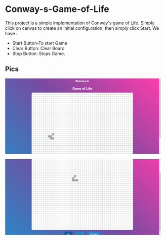 # Conway-s-Game-of-Life

This project is a simple implementation of Conway's game of Life.
Simply click on canvas to create an initial configuration, then simply click Start.
We have :

* Start Button-To start Game
* Clear Button: Clear Board
* Stop Button: Stops Game.

## Pics

![Welcome Screen](pics/s2.png)

![Sample Game](pics/s1.png)
